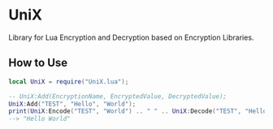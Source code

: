 # UniX
Library for Lua Encryption and Decryption based on Encryption Libraries.

## How to Use
```lua
local UniX = require("UniX.lua");

-- UniX:Add(EncryptionName, EncryptedValue, DecryptedValue);
UniX:Add("TEST", "Hello", "World");
print(UniX:Encode("TEST", "World") .. " " .. UniX:Decode("TEST", "Hello"));
--> "Hello World"
```
